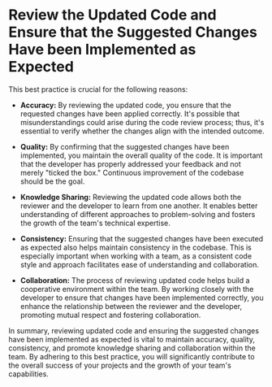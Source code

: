 # Review the Updated Code and Ensure that the Suggested Changes Have been Implemented as Expected

This best practice is crucial for the following reasons:

- **Accuracy:** By reviewing the updated code, you ensure that the requested changes have been applied correctly. It's possible that misunderstandings could arise during the code review process; thus, it's essential to verify whether the changes align with the intended outcome.

- **Quality:** By confirming that the suggested changes have been implemented, you maintain the overall quality of the code. It is important that the developer has properly addressed your feedback and not merely "ticked the box." Continuous improvement of the codebase should be the goal.

- **Knowledge Sharing:** Reviewing the updated code allows both the reviewer and the developer to learn from one another. It enables better understanding of different approaches to problem-solving and fosters the growth of the team's technical expertise.

- **Consistency:** Ensuring that the suggested changes have been executed as expected also helps maintain consistency in the codebase. This is especially important when working with a team, as a consistent code style and approach facilitates ease of understanding and collaboration.

- **Collaboration:** The process of reviewing updated code helps build a cooperative environment within the team. By working closely with the developer to ensure that changes have been implemented correctly, you enhance the relationship between the reviewer and the developer, promoting mutual respect and fostering collaboration.

In summary, reviewing updated code and ensuring the suggested changes have been implemented as expected is vital to maintain accuracy, quality, consistency, and promote knowledge sharing and collaboration within the team. By adhering to this best practice, you will significantly contribute to the overall success of your projects and the growth of your team's capabilities.